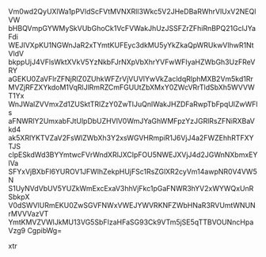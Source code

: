 Vm0wd2QyUXlWa1pPVldScFVtMVNXRll3Wkc5V2JHeDBaRWhrVlUxV2NEQlVW
bHBQVmpGYWMySkVUbGhoCk1VcFVWakJhUzJSSFZrZFhiRnBPQ21GclJYaFdi
WEJIVXpKU1NGWnJaR2xTYmtKUFEyc3dkMU5yYkZkaQpWRUkwVlhwR1NtVldV
bkppUjJ4VFlsWktXVkV5YzNkbFJrNXpVbXhrYVFwWFIyaHZWbGh3UzFReVRY
aGEKU0ZaVFlrZFNjRlZ0ZUhkWFZrVjVUVlYwVkZacldqRlphMXB2Vm5kd1Rr
MVZjRFZXYkdoM1VqRlJlRmRZCmFGUUtZbXMxY0ZWcVRrTldSbXh5WVVWT1Yx
WnJWalZVVmxZd1ZUSktTRlZzY0ZwTlJuQnlWakJHZDFaRwpTbFpqUlZwWFls
aFNWRlY2UmxabFJtUlpDbUZHVlV0WmJYaGhWMFpzYzJGRlRsZFNiRXBaVkd4
ak5XRlYKTVZaV2FsWlZWbXh3Y2xsWGVHRmpiR1J6VjJ4a2FWZEhhRTFXYTJS
clpESkdWd3BYYmtwcFVrWndXRlJXClpFOU5NWEJXVjJ4d2JGWnNXbmxEYlVa
SFYxVjBXbFl6YUROV1JFWlhZekpHUjFSc1RsZGlXR2cyVm14awpNR0V4VW5N
S1UyNVdVbUV5YUZkWmExcExaV3hhVjFkc1pGaFNWR3hYV2xWYWQxUnRSbkpX
V0dSWVlURmEKU0ZwSGVFNWxVWEJYWVRKNFZWbHNaR3RVUmtWNUNrMVVVazVT
YmtKMVZVWlJkMU13VG5SbFIzaHFaSG93Ck9VTm5jSE5qTTBVOUNncHpaVzg9
CgpibWg=

xtr
